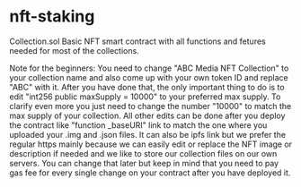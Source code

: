 # nft-staking

Collection.sol
Basic NFT smart contract with all functions and fetures needed for most of the collections.

Note for the beginners:
You need to change "ABC Media NFT Collection" to your collection name and also come up with your own token ID and replace "ABC" with it. After you have done that, the only important thing to do is to edit "int256 public maxSupply = 10000" to your preferred max supply. To clarify even more you just need to change the number "10000" to match the max supply of your collection. All other edits can be done after you deploy the contract like "function _baseURI" link to match the one where you uploaded your .img and .json files. It can also be ipfs link but we prefer the regular https mainly because we can easily edit or replace the NFT image or description if needed and we like to store our collection files on our own servers. You can change that later but keep in mind that you need to pay gas fee for every single change on your contract after you have deployed it.
